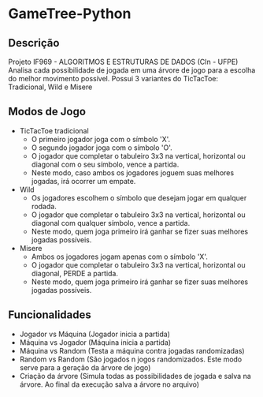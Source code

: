 # GameTree-Python
## Descrição
Projeto IF969 - ALGORITMOS E ESTRUTURAS DE DADOS (CIn - UFPE)
Analisa cada possibilidade de jogada em uma árvore de jogo para a escolha do melhor movimento possível. 
Possui 3 variantes do TicTacToe: Tradicional, Wild e Misere
## Modos de Jogo
- TicTacToe tradicional
    - O primeiro jogador joga com o símbolo 'X'.
    - O segundo jogador joga com o símbolo 'O'.
    - O jogador que completar o tabuleiro 3x3 na vertical, horizontal ou diagonal com o seu símbolo, vence a partida.
    - Neste modo, caso ambos os jogadores joguem suas melhores jogadas, irá ocorrer um empate.
- Wild
    - Os jogadores escolhem o símbolo que desejam jogar em qualquer rodada.
    - O jogador que completar o tabuleiro 3x3 na vertical, horizontal ou diagonal com qualquer símbolo, vence a partida.
    - Neste modo, quem joga primeiro irá ganhar se fizer suas melhores jogadas possíveis.
- Misere
    - Ambos os jogadores jogam apenas com o símbolo 'X'.
    - O jogador que completar o tabuleiro 3x3 na vertical, horizontal ou diagonal, PERDE a partida.
    - Neste modo, quem joga primeiro irá ganhar se fizer suas melhores jogadas possíveis.
## Funcionalidades
- Jogador vs Máquina (Jogador inicia a partida)
- Máquina vs Jogador (Máquina inicia a partida)
- Máquina vs Random  (Testa a máquina contra jogadas randomizadas)
- Random vs Random   (São jogados n jogos randomizados. Este modo serve para a geração da árvore de jogo)
- Criação da árvore  (Simula todas as possibilidades de jogada e salva na árvore. Ao final da execução salva a árvore no arquivo)




